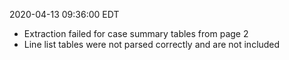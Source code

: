 2020-04-13 09:36:00 EDT


- Extraction failed for case summary tables from page 2
- Line list tables were not parsed correctly and are not included
